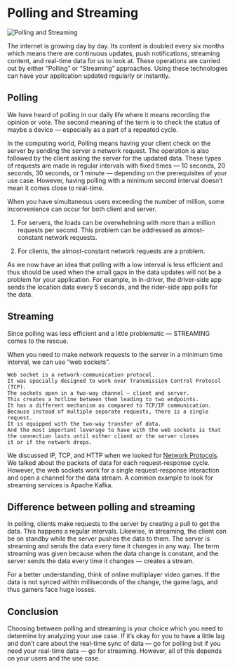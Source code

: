 # Polling and Streaming

![Polling and Streaming](https://miro.medium.com/max/1100/1*-5Rr2eFkxUgXEtWwqTy9Lw.jpeg)

The internet is growing day by day. Its content is doubled every six months which means there are continuous updates, push notifications, streaming content, and real-time data for us to look at. These operations are carried out by either “Polling” or “Streaming” approaches. Using these technologies can have your application updated regularly or instantly.

## Polling

We have heard of polling in our daily life where it means recording the opinion or vote. The second meaning of the term is to check the status of maybe a device — especially as a part of a repeated cycle.

In the computing world, Polling means having your client check on the server by sending the server a network request. The operation is also followed by the client asking the server for the updated data. These types of requests are made in regular intervals with fixed times — 10 seconds, 20 seconds, 30 seconds, or 1 minute — depending on the prerequisites of your use case. However, having polling with a minimum second interval doesn’t mean it comes close to real-time.

When you have simultaneous users exceeding the number of million, some inconvenience can occur for both client and server.

1. For servers, the loads can be overwhelming with more than a million requests per second. This problem can be addressed as almost-constant network requests.

2. For clients, the almost-constant network requests are a problem.

As we now have an idea that polling with a low interval is less efficient and thus should be used when the small gaps in the data updates will not be a problem for your application. For example, in in-driver, the driver-side app sends the location data every 5 seconds, and the rider-side app polls for the data.

## Streaming

Since polling was less efficient and a little problematic — STREAMING comes to the rescue.

When you need to make network requests to the server in a minimum time interval, we can use “web sockets”.

```
Web socket is a network-communication protocol.
It was specially designed to work over Transmission Control Protocol (TCP).
The sockets open in a two-way channel — client and server.
This creates a hotline between them leading to two endpoints.
It has a different mechanism as compared to TCP/IP communication.
Because instead of multiple separate requests, there is a single request.
It is equipped with the two-way transfer of data.
And the most important leverage to have with the web sockets is that the connection lasts until either client or the server closes
it or if the network drops.
```

We discussed IP, TCP, and HTTP when we looked for [Network Protocols](https://github.com/aygarp-modsiw/System-Design-Concepts/tree/master/Network%20Protocols). We talked about the packets of data for each request-response cycle. However, the web sockets work for a single request-response interaction and open a channel for the data stream. A common example to look for streaming services is Apache Kafka.

## Difference between polling and streaming

In polling, clients make requests to the server by creating a pull to get the data. This happens a regular intervals. Likewise, in streaming, the client can be on standby while the server pushes the data to them. The server is streaming and sends the data every time it changes in any way. The term streaming was given because when the data change is constant, and the server sends the data every time it changes — creates a stream.

For a better understanding, think of online multiplayer video games. If the data is not synced within milliseconds of the change, the game lags, and thus gamers face huge losses.

## Conclusion

Choosing between polling and streaming is your choice which you need to determine by analyzing your use case. If it’s okay for you to have a little lag and don’t care about the real-time sync of data — go for polling but if you need your real-time data — go for streaming. However, all of this depends on your users and the use case.
